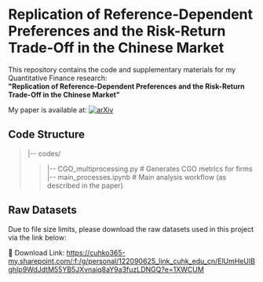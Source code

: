 # Replication of Reference-Dependent Preferences and the Risk-Return Trade-Off in the Chinese Market 

This repository contains the code and supplementary materials for my Quantitative Finance research:  
**"Replication of Reference-Dependent Preferences and the Risk-Return Trade-Off in the Chinese Market"**  

My paper is available at:
[![arXiv](https://img.shields.io/badge/arXiv-2505.20608-blue.svg )](https://doi.org/10.48550/arXiv.2505.20608)  

## Code Structure  

>|-- codes/  
>>|-- CGO_multiprocessing.py    # Generates CGO metrics for firms  
>>|-- main_processes.ipynb      # Main analysis workflow (as described in the paper)


## Raw Datasets

Due to file size limits, please download the raw datasets used in this project via the link below:

📁 Download Link: https://cuhko365-my.sharepoint.com/:f:/g/personal/122090625_link_cuhk_edu_cn/ElUmHeUlBghIp9WdJdtM55YB5JXvnaiq8aY9a3fuzLDNGQ?e=1XWCUM
